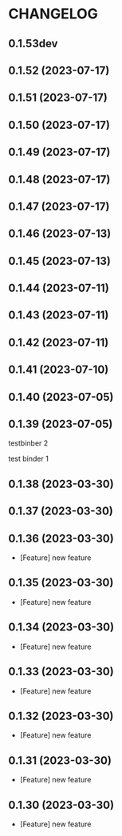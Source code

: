# CHANGELOG

## 0.1.53dev

## 0.1.52 (2023-07-17)

## 0.1.51 (2023-07-17)

## 0.1.50 (2023-07-17)

## 0.1.49 (2023-07-17)

## 0.1.48 (2023-07-17)

## 0.1.47 (2023-07-17)

## 0.1.46 (2023-07-13)

## 0.1.45 (2023-07-13)

## 0.1.44 (2023-07-11)

## 0.1.43 (2023-07-11)

## 0.1.42 (2023-07-11)

## 0.1.41 (2023-07-10)

## 0.1.40 (2023-07-05)

## 0.1.39 (2023-07-05)

testbinber 2

test binder 1


## 0.1.38 (2023-03-30)

## 0.1.37 (2023-03-30)

## 0.1.36 (2023-03-30)

- [Feature] new feature

## 0.1.35 (2023-03-30)

- [Feature] new feature

## 0.1.34 (2023-03-30)

- [Feature] new feature

## 0.1.33 (2023-03-30)

- [Feature] new feature

## 0.1.32 (2023-03-30)

- [Feature] new feature

## 0.1.31 (2023-03-30)

- [Feature] new feature

## 0.1.30 (2023-03-30)

- [Feature] new feature
